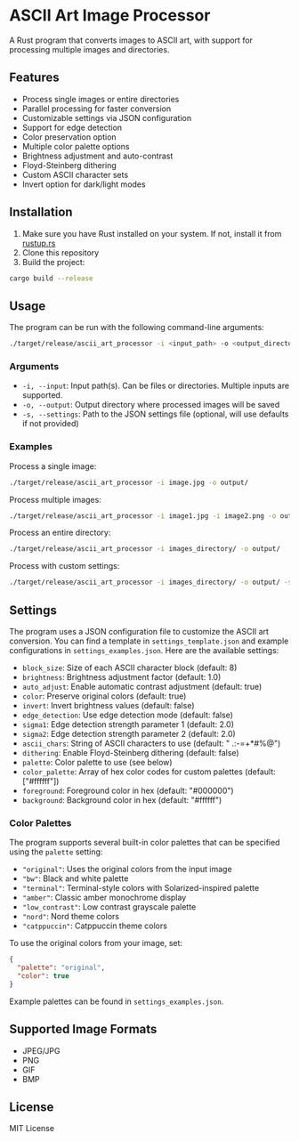 # ASCII Art Image Processor

A Rust program that converts images to ASCII art, with support for processing multiple images and directories.

## Features

- Process single images or entire directories
- Parallel processing for faster conversion
- Customizable settings via JSON configuration
- Support for edge detection
- Color preservation option
- Multiple color palette options
- Brightness adjustment and auto-contrast
- Floyd-Steinberg dithering
- Custom ASCII character sets
- Invert option for dark/light modes

## Installation

1. Make sure you have Rust installed on your system. If not, install it from [rustup.rs](https://rustup.rs/)
2. Clone this repository
3. Build the project:
```bash
cargo build --release
```

## Usage

The program can be run with the following command-line arguments:

```bash
./target/release/ascii_art_processor -i <input_path> -o <output_directory> -s <settings_file>
```

### Arguments

- `-i, --input`: Input path(s). Can be files or directories. Multiple inputs are supported.
- `-o, --output`: Output directory where processed images will be saved
- `-s, --settings`: Path to the JSON settings file (optional, will use defaults if not provided)

### Examples

Process a single image:
```bash
./target/release/ascii_art_processor -i image.jpg -o output/
```

Process multiple images:
```bash
./target/release/ascii_art_processor -i image1.jpg -i image2.png -o output/
```

Process an entire directory:
```bash
./target/release/ascii_art_processor -i images_directory/ -o output/
```

Process with custom settings:
```bash
./target/release/ascii_art_processor -i images_directory/ -o output/ -s settings.json
```

## Settings

The program uses a JSON configuration file to customize the ASCII art conversion. You can find a template in `settings_template.json` and example configurations in `settings_examples.json`. Here are the available settings:

- `block_size`: Size of each ASCII character block (default: 8)
- `brightness`: Brightness adjustment factor (default: 1.0)
- `auto_adjust`: Enable automatic contrast adjustment (default: true)
- `color`: Preserve original colors (default: true)
- `invert`: Invert brightness values (default: false)
- `edge_detection`: Use edge detection mode (default: false)
- `sigma1`: Edge detection strength parameter 1 (default: 2.0)
- `sigma2`: Edge detection strength parameter 2 (default: 2.0)
- `ascii_chars`: String of ASCII characters to use (default: " .:-=+*#%@")
- `dithering`: Enable Floyd-Steinberg dithering (default: false)
- `palette`: Color palette to use (see below)
- `color_palette`: Array of hex color codes for custom palettes (default: ["#ffffff"])
- `foreground`: Foreground color in hex (default: "#000000")
- `background`: Background color in hex (default: "#ffffff")

### Color Palettes

The program supports several built-in color palettes that can be specified using the `palette` setting:

- `"original"`: Uses the original colors from the input image
- `"bw"`: Black and white palette
- `"terminal"`: Terminal-style colors with Solarized-inspired palette
- `"amber"`: Classic amber monochrome display
- `"low_contrast"`: Low contrast grayscale palette
- `"nord"`: Nord theme colors
- `"catppuccin"`: Catppuccin theme colors

To use the original colors from your image, set:
```json
{
  "palette": "original",
  "color": true
}
```

Example palettes can be found in `settings_examples.json`.

## Supported Image Formats

- JPEG/JPG
- PNG
- GIF
- BMP

## License

MIT License 